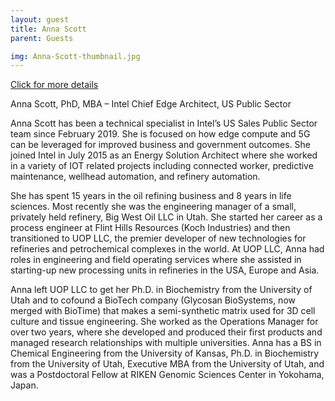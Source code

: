 ```yaml
---
layout: guest
title: Anna Scott
parent: Guests

img: Anna-Scott-thumbnail.jpg
---
```




<div class="badge-base LI-profile-badge" data-locale="en_US" data-size="medium" data-theme="light" data-type="VERTICAL" data-vanity="anna-scott-79251a1" data-version="v1"><a class="badge-base__link LI-simple-link" href="https://www.linkedin.com/in/anna-scott-79251a1?trk=profile-badge">Click for more details</a></div>


Anna Scott, PhD, MBA – Intel Chief Edge Architect, US Public Sector

Anna Scott has been a technical specialist in Intel’s US Sales Public Sector team since February 2019. She is focused on how edge compute and 5G can be leveraged for improved business and government outcomes. She joined Intel in July 2015 as an Energy Solution Architect where she worked in a variety of IOT related projects including connected worker, predictive maintenance, wellhead automation, and refinery automation.

She has spent 15 years in the oil refining business and 8 years in life sciences.  Most recently she was the engineering manager of a small, privately held refinery, Big West Oil LLC in Utah.  She started her career as a process engineer at Flint Hills Resources (Koch Industries) and then transitioned to UOP LLC, the premier developer of new technologies for refineries and petrochemical complexes in the world.  At UOP LLC, Anna had roles in engineering and field operating services where she assisted in starting-up new processing units in refineries in the USA, Europe and Asia.

Anna left UOP LLC to get her Ph.D. in Biochemistry from the University of Utah and to cofound a BioTech company (Glycosan BioSystems, now merged with BioTime) that makes a semi-synthetic matrix used for 3D cell culture and tissue engineering.  She worked as the Operations Manager for over two years, where she developed and produced their first products and managed research relationships with multiple universities.  Anna has a BS in Chemical Engineering from the University of Kansas, Ph.D. in Biochemistry from the University of Utah, Executive MBA from the University of Utah, and was a Postdoctoral Fellow at RIKEN Genomic Sciences Center in Yokohama, Japan.

